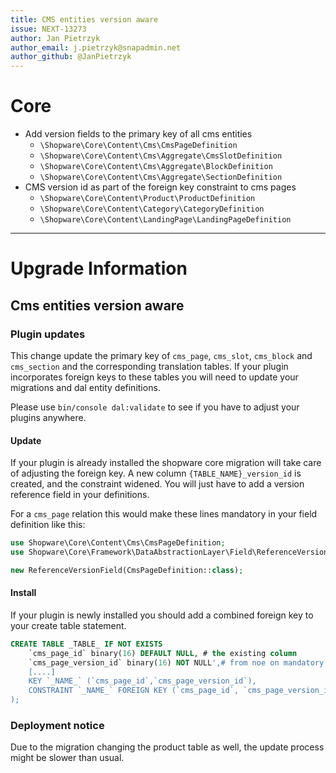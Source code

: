```yaml
---
title: CMS entities version aware
issue: NEXT-13273
author: Jan Pietrzyk
author_email: j.pietrzyk@snapadmin.net 
author_github: @JanPietrzyk
---
```

# Core
* Add version fields to the primary key of all cms entities 
    * `\Shopware\Core\Content\Cms\CmsPageDefinition`
    * `\Shopware\Core\Content\Cms\Aggregate\CmsSlotDefinition`
    * `\Shopware\Core\Content\Cms\Aggregate\BlockDefinition`
    * `\Shopware\Core\Content\Cms\Aggregate\SectionDefinition`
* CMS version id as part of the foreign key constraint to cms pages
    * `\Shopware\Core\Content\Product\ProductDefinition`
    * `\Shopware\Core\Content\Category\CategoryDefinition`
    * `\Shopware\Core\Content\LandingPage\LandingPageDefinition`
___
# Upgrade Information

## Cms entities version aware

### Plugin updates

This change update the primary key of `cms_page`, `cms_slot`, `cms_block` and `cms_section` and the corresponding translation tables. If your plugin incorporates foreign keys to these tables you will need to update your migrations and dal entity definitions.

Please use `bin/console dal:validate` to see if you have to adjust your plugins anywhere.

#### Update

If your plugin is already installed the shopware core migration will take care of adjusting the foreign key. A new column `{TABLE_NAME}_version_id` is created, and the constraint widened. You will just have to add a version reference field in your definitions.

For a `cms_page` relation this would make these lines mandatory in your field definition like this:

```php
use Shopware\Core\Content\Cms\CmsPageDefinition;
use Shopware\Core\Framework\DataAbstractionLayer\Field\ReferenceVersionField;

new ReferenceVersionField(CmsPageDefinition::class);
```

#### Install

If your plugin is newly installed you should add a combined foreign key to your create table statement.

```sql
CREATE TABLE _TABLE_ IF NOT EXISTS
    `cms_page_id` binary(16) DEFAULT NULL, # the existing column
    `cms_page_version_id` binary(16) NOT NULL',# from noe on mandatory
    [....]
    KEY `_NAME_` (`cms_page_id`,`cms_page_version_id`),
    CONSTRAINT `_NAME_` FOREIGN KEY (`cms_page_id`, `cms_page_version_id`) REFERENCES `cms_page` (`id`, `version_id`) ON DELETE CASCADE ON UPDATE CASCADE # notice the two column on two column key
);

```

### Deployment notice

Due to the migration changing the product table as well, the update process might be slower than usual. 

